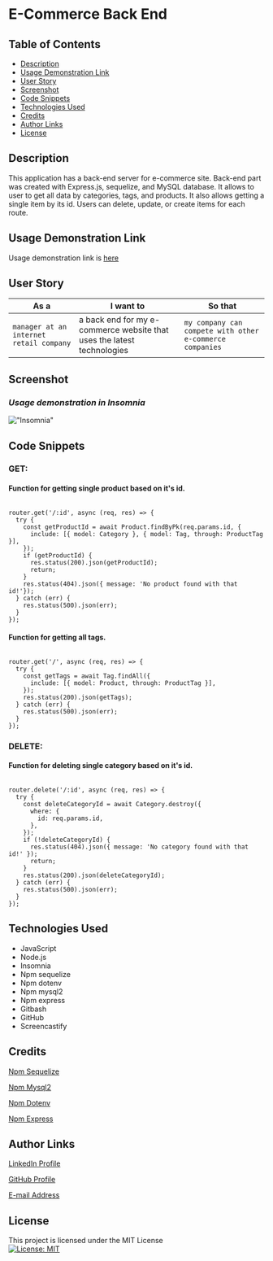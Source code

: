 # E-Commerce Back End


## Table of Contents
* [Description](#description)
* [Usage Demonstration Link](#usage-demonstration-link)
* [User Story](#user-story)
* [Screenshot](#screenshot)
* [Code Snippets](#code-snippets)
* [Technologies Used](#technologies-used)
* [Credits](#credits)
* [Author Links](#author-links)
* [License](#license)


## Description

 This application has a back-end server for e-commerce site. Back-end part was created with Express.js, sequelize, and MySQL database. It allows to user to get all data by categories, tags, and products. It also allows getting a single item by its id. Users can delete, update, or create items for each route. 


## Usage Demonstration Link

Usage demonstration link is [here](https://drive.google.com/file/d/1ZlGHAnPZYmyk5xa76CV4LDpxoVmilkeB/view)


## User Story

| As a                                          | I want to                                                              | So that   
| --------------------------------------------- | ---------------------------------------------------------------------- | -------------------------------------------------------- |
| `manager at an internet retail company`       | a back end for my e-commerce website that uses the latest technologies | `my company can compete with other e-commerce companies` |


## Screenshot

### *Usage demonstration in Insomnia*

!["Insomnia"](./assets/Walkthrough%20Gif.gif)


## Code Snippets

### GET:
####  Function for getting single product based on it's id.
```

router.get('/:id', async (req, res) => {
  try {
    const getProductId = await Product.findByPk(req.params.id, {
      include: [{ model: Category }, { model: Tag, through: ProductTag }],
    });
    if (getProductId) {
      res.status(200).json(getProductId);
      return;
    }
    res.status(404).json({ message: 'No product found with that id!'});
  } catch (err) {
    res.status(500).json(err);
  }
});

```

####  Function for getting all tags.
```

router.get('/', async (req, res) => {
  try {
    const getTags = await Tag.findAll({
      include: [{ model: Product, through: ProductTag }],
    });
    res.status(200).json(getTags);
  } catch (err) {
    res.status(500).json(err);
  }
});

```

### DELETE:
####  Function for deleting single category based on it's id.
```

router.delete('/:id', async (req, res) => {
  try {
    const deleteCategoryId = await Category.destroy({
      where: {
        id: req.params.id,
      },
    });
    if (!deleteCategoryId) {
      res.status(404).json({ message: 'No category found with that id!' });
      return;
    }
    res.status(200).json(deleteCategoryId);
  } catch (err) {
    res.status(500).json(err);
  }
});

```


## Technologies Used

- JavaScript
- Node.js
- Insomnia
- Npm sequelize
- Npm dotenv
- Npm mysql2 
- Npm express 
- Gitbash
- GitHub    
- Screencastify


## Credits

[Npm Sequelize](https://sequelize.org/)

[ Npm Mysql2](https://www.npmjs.com/package/mysql2)

[Npm Dotenv](https://www.npmjs.com/package/dotenv)

[Npm Express](https://www.npmjs.com/package/express)


## Author Links

[LinkedIn Profile](https://www.linkedin.com/in/mehmet-musabeyoglu)

[GitHub Profile](https://github.com/MehmetMusabeyoglu)

[E-mail Address](mailto:mehmetmusabeyoglu@gmail.com) 


## License 

 This project is licensed under the MIT License 
 <br>
 [![License: MIT](https://img.shields.io/badge/License-MIT-yellow.svg)](https://opensource.org/licenses/MIT)
